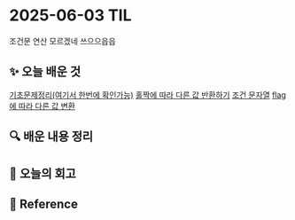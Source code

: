 # 2025-06-03 TIL

조건문 연산 모르겠네 쓰으으읍읍

## ✨ 오늘 배운 것

[기초문제정리(여기서 한번에 확인가능)](../../CodingTest/기초문제/기초문제%20정리.md)
[홀짝에 따라 다른 값 반환하기](day4_홀짝에%20따라%20다른%20값%20반환하기.py)
[조건 문자열](day4_조건%20문자열.py)
[flag에 따라 다른 값 변환](day4_flag에%20따라%20다른%20값%20반환하기.py)

## 🔍 배운 내용 정리

## 🤔 오늘의 회고

## 📍 **Reference**
